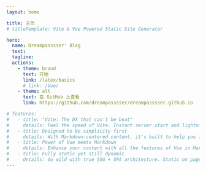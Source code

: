 ```yaml
---
layout: home

title: 主页
# titleTemplate: Vite & Vue Powered Static Site Generator

hero:
  name: Dreampasssser' Blog
  text:
  tagline:
  actions:
    - theme: brand
      text: 开始
      link: /latex/basics
      # link: /Vue/
    - theme: alt
      text: 在 GitHub 上查看
      link: https://github.com/dreampasssser/dreampasssser.github.io

# features:
#   - title: "Vite: The DX that can't be beat"
#     details: Feel the speed of Vite. Instant server start and lightning fast HMR that stays fast regardless of the app size.
#   - title: Designed to be simplicity first
#     details: With Markdown-centered content, it's built to help you focus on writing and deployed with minimum configuration.
#   - title: Power of Vue meets Markdown
#     details: Enhance your content with all the features of Vue in Markdown, while being able to customize your site with Vue.
#   - title: Fully static yet still dynamic
#     details: Go wild with true SSG + SPA architecture. Static on page load, but engage users with 100% interactivity from there.
---
```

